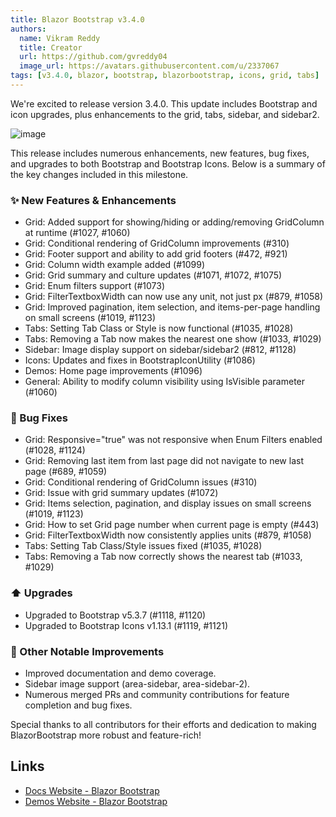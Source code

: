 ```yaml
---
title: Blazor Bootstrap v3.4.0
authors:
  name: Vikram Reddy
  title: Creator
  url: https://github.com/gvreddy04
  image_url: https://avatars.githubusercontent.com/u/2337067
tags: [v3.4.0, blazor, bootstrap, blazorbootstrap, icons, grid, tabs]
---
```


We're excited to release version 3.4.0. This update includes Bootstrap and icon upgrades, plus enhancements to the grid, tabs, sidebar, and sidebar2.

![image](https://i.sstatic.net/C0JBvYrk.png "Blazor Bootstrap Radio Input Component - Basic Usage")

<!--truncate-->

This release includes numerous enhancements, new features, bug fixes, and upgrades to both Bootstrap and Bootstrap Icons. Below is a summary of the key changes included in this milestone.

### ✨ New Features & Enhancements

- Grid: Added support for showing/hiding or adding/removing GridColumn at runtime (#1027, #1060)
- Grid: Conditional rendering of GridColumn improvements (#310)
- Grid: Footer support and ability to add grid footers (#472, #921)
- Grid: Column width example added (#1099)
- Grid: Grid summary and culture updates (#1071, #1072, #1075)
- Grid: Enum filters support (#1073)
- Grid: FilterTextboxWidth can now use any unit, not just px (#879, #1058)
- Grid: Improved pagination, item selection, and items-per-page handling on small screens (#1019, #1123)
- Tabs: Setting Tab Class or Style is now functional (#1035, #1028)
- Tabs: Removing a Tab now makes the nearest one show (#1033, #1029)
- Sidebar: Image display support on sidebar/sidebar2 (#812, #1128)
- Icons: Updates and fixes in BootstrapIconUtility (#1086)
- Demos: Home page improvements (#1096)
- General: Ability to modify column visibility using IsVisible parameter (#1060)

### 🐞 Bug Fixes

- Grid: Responsive="true" was not responsive when Enum Filters enabled (#1028, #1124)
- Grid: Removing last item from last page did not navigate to new last page (#689, #1059)
- Grid: Conditional rendering of GridColumn issues (#310)
- Grid: Issue with grid summary updates (#1072)
- Grid: Items selection, pagination, and display issues on small screens (#1019, #1123)
- Grid: How to set Grid page number when current page is empty (#443)
- Grid: FilterTextboxWidth now consistently applies units (#879, #1058)
- Tabs: Setting Tab Class/Style issues fixed (#1035, #1028)
- Tabs: Removing a Tab now correctly shows the nearest tab (#1033, #1029)

### ⬆️ Upgrades

- Upgraded to Bootstrap v5.3.7 (#1118, #1120)
- Upgraded to Bootstrap Icons v1.13.1 (#1119, #1121)

### 🧩 Other Notable Improvements

- Improved documentation and demo coverage.
- Sidebar image support (area-sidebar, area-sidebar-2).
- Numerous merged PRs and community contributions for feature completion and bug fixes.

Special thanks to all contributors for their efforts and dedication to making BlazorBootstrap more robust and feature-rich!

## Links
- [Docs Website - Blazor Bootstrap](https://docs.blazorbootstrap.com/)
- [Demos Website - Blazor Bootstrap](https://demos.blazorbootstrap.com/)
